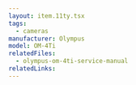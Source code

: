 ```yaml
---
layout: item.11ty.tsx
tags:
  - cameras
manufacturer: Olympus
model: OM-4Ti
relatedFiles:
  - olympus-om-4ti-service-manual
relatedLinks:
---
```

